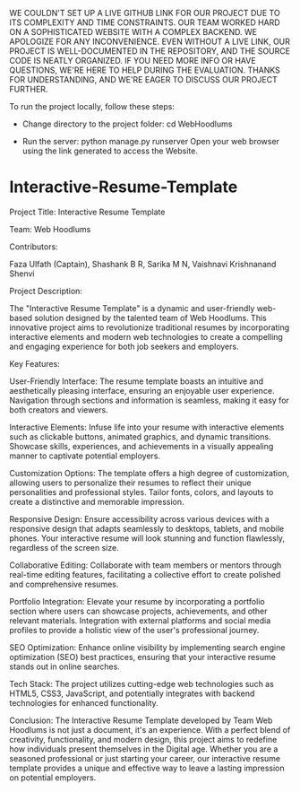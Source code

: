 WE COULDN'T SET UP A LIVE GITHUB LINK FOR OUR PROJECT DUE TO ITS COMPLEXITY AND TIME CONSTRAINTS. OUR TEAM WORKED HARD ON A SOPHISTICATED WEBSITE WITH A COMPLEX BACKEND. WE APOLOGIZE FOR ANY INCONVENIENCE. EVEN WITHOUT A LIVE LINK, OUR PROJECT IS WELL-DOCUMENTED IN THE REPOSITORY, AND THE SOURCE CODE IS NEATLY ORGANIZED. IF YOU NEED MORE INFO OR HAVE QUESTIONS, WE'RE HERE TO HELP DURING THE EVALUATION. THANKS FOR UNDERSTANDING, AND WE'RE EAGER TO DISCUSS OUR PROJECT FURTHER.

To run the project locally, follow these steps:

- Change directory to the project folder:
cd WebHoodlums

- Run the server:
python manage.py runserver
Open your web browser using the link generated to access the Website.


# Interactive-Resume-Template


Project Title: Interactive Resume Template

Team: Web Hoodlums

Contributors:


Faza Ulfath (Captain),
Shashank B R,
Sarika M N,
Vaishnavi Krishnanand Shenvi

Project Description:

The "Interactive Resume Template" is a dynamic and user-friendly web-based solution designed by the talented team of Web Hoodlums. This innovative project aims to revolutionize traditional resumes by incorporating interactive elements and modern web technologies to create a compelling and engaging experience for both job seekers and employers.

Key Features:

User-Friendly Interface:
The resume template boasts an intuitive and aesthetically pleasing interface, ensuring an enjoyable user experience.
Navigation through sections and information is seamless, making it easy for both creators and viewers.

Interactive Elements:
Infuse life into your resume with interactive elements such as clickable buttons, animated graphics, and dynamic transitions.
Showcase skills, experiences, and achievements in a visually appealing manner to captivate potential employers.

Customization Options:
The template offers a high degree of customization, allowing users to personalize their resumes to reflect their unique personalities and professional styles.
Tailor fonts, colors, and layouts to create a distinctive and memorable impression.

Responsive Design:
Ensure accessibility across various devices with a responsive design that adapts seamlessly to desktops, tablets, and mobile phones.
Your interactive resume will look stunning and function flawlessly, regardless of the screen size.

Collaborative Editing:
Collaborate with team members or mentors through real-time editing features, facilitating a collective effort to create polished and comprehensive resumes.

Portfolio Integration:
Elevate your resume by incorporating a portfolio section where users can showcase projects, achievements, and other relevant materials.
Integration with external platforms and social media profiles to provide a holistic view of the user's professional journey.

SEO Optimization:
Enhance online visibility by implementing search engine optimization (SEO) best practices, ensuring that your interactive resume stands out in online searches.

Tech Stack:
The project utilizes cutting-edge web technologies such as HTML5, CSS3, JavaScript, and potentially integrates with backend technologies for enhanced functionality.

Conclusion:
The Interactive Resume Template developed by Team Web Hoodlums is not just a document, it's an experience. With a perfect blend of creativity, functionality, and modern design, this project aims to redefine how individuals present themselves in the Digital age. Whether you are a seasoned professional or just starting your career, our interactive resume template provides a unique and effective way to leave a lasting impression on potential employers.

